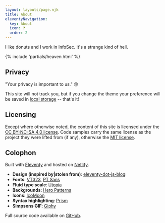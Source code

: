 ```yaml
---
layout: layouts/page.njk
title: About
eleventyNavigation:
  key: About
  icon: ❓
  order: 2
---
```


I like donuts and I work in InfoSec. It's a strange kind of hell.

{% include 'partials/heaven.html' %}

## Privacy

"Your privacy is important to us." 🙃

This site will not track you, but if you change the theme your preference will be saved in [local storage](https://developer.mozilla.org/en-US/docs/Web/API/Window/localStorage) -- that's it!

## Licensing

Except where otherwise noted, the content of this site is licensed under the [CC BY-NC-SA 4.0 license](https://creativecommons.org/licenses/by-nc-sa/4.0/). Code samples carry the same license as the project they were lifted from (if any), otherwise the [MIT license](https://opensource.org/licenses/MIT).

## Colophon

Built with [Eleventy](https://www.11ty.dev/) and hosted on [Netlify](https://www.netlify.com/).

- **Design (inspired by|stolen from)**: [eleventy-dot-js-blog](https://eleventy-dot-js-blog.netlify.app/)
- **Fonts**: [VT323](https://fonts.google.com/specimen/VT323), [PT Sans](https://fonts.google.com/specimen/PT+Sans)
- **Fluid type scale**: [Utopia](https://utopia.fyi/)
- **Backgrounds**: [Hero Patterns](http://www.heropatterns.com/)
- **Icons**: [IcoMoon](https://icomoon.io/)
- **Syntax highlighting**: [Prism](https://prismjs.com/)
- **Simpsons GIF**: [Giphy](http://gph.is/1MxgWaH)

Full source code available on [GitHub](https://github.com/DonutSec/donutsec.fun).
